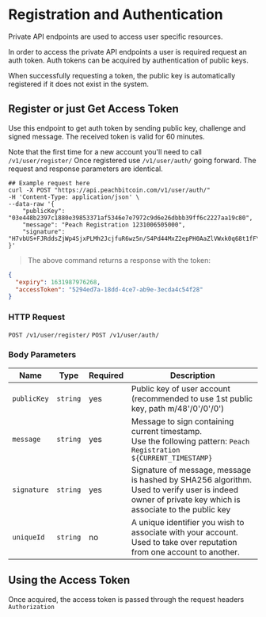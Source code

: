 
# Registration and Authentication

Private API endpoints are used to access user specific resources.

In order to access the private API endpoints a user is required request an auth token.
Auth tokens can be acquired by authentication of public keys.

When successfully requesting a token, the public key is automatically registered if it does not exist in the system.

## Register or just Get Access Token

Use this endpoint to get auth token by sending public key, challenge and signed message.
The received token is valid for 60 minutes.

Note that the first time for a new account you'll need to call `/v1/user/register/`
Once registered use `/v1/user/auth/` going forward. The request and response parameters are identical.

```shell
## Example request here
curl -X POST "https://api.peachbitcoin.com/v1/user/auth/"
-H 'Content-Type: application/json' \
--data-raw '{
    "publicKey": "03e448b2397c1880e39853371af5346e7e7972c9d6e26dbbb39ff6c2227aa19c80",
    "message": "Peach Registration 1231006505000",
    "signature": "H7vbUS+FJRddsZjWp4SjxPLMh2JcjfuR6wz5n/S4Pd44MxZ2epPH0AaZlVWxk0q68t1fFYdt5xruNok30I5c0Pg="
}'
```

> The above command returns a response with the token:

```json
{
  "expiry": 1631987976268,
  "accessToken": "5294ed7a-18dd-4ce7-ab9e-3ecda4c54f28"
}
```

### HTTP Request

`POST /v1/user/register/`
`POST /v1/user/auth/`

### Body Parameters

Name | Type | Required | Description
--------- | ----------- | ----------- | -----------
`publicKey` | `string` | yes | Public key of user account (recommended to use 1st public key, path m/48'/0'/0'/0')
`message` | `string` | yes | Message to sign containing current timestamp. <br>Use the following pattern: `Peach Registration ${CURRENT_TIMESTAMP}`
`signature` | `string` | yes | Signature of message, message is hashed by SHA256 algorithm.<br/>Used to verify user is indeed owner of private key which is associate to the public key
`uniqueId` | `string` | no | A unique identifier you wish to associate with your account. Used to take over reputation from one account to another.


## Using the Access Token

Once acquired, the access token is passed through the request headers `Authorization`